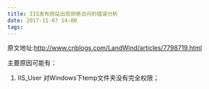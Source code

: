 ```yaml
---
title: IIS发布网站出现拒绝访问的错误分析
date: 2017-11-07 14:00
tags:
---
```

原文地址:<a href="http://www.cnblogs.com/LandWind/articles/7798719.html" style="font-size: 200%;color: #000;">http://www.cnblogs.com/LandWind/articles/7798719.html</a>
<p>&#20027;&#35201;&#21407;&#22240;&#21487;&#33021;&#26377;&#65306;</p>
<ol>
<li>IIS_User &#23545;Windows&#19979;temp&#25991;&#20214;&#22841;&#27809;&#26377;&#23436;&#20840;&#26435;&#38480;&#65307;</li>
</ol>

